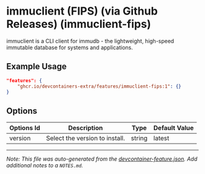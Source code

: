 
# immuclient (FIPS) (via Github Releases) (immuclient-fips)

immuclient is a CLI client for immudb - the lightweight, high-speed immutable database for systems and applications.

## Example Usage

```json
"features": {
    "ghcr.io/devcontainers-extra/features/immuclient-fips:1": {}
}
```

## Options

| Options Id | Description | Type | Default Value |
|-----|-----|-----|-----|
| version | Select the version to install. | string | latest |



---

_Note: This file was auto-generated from the [devcontainer-feature.json](devcontainer-feature.json).  Add additional notes to a `NOTES.md`._
